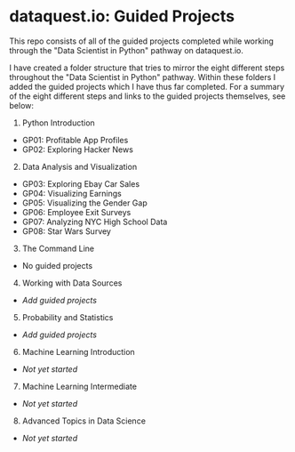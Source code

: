 # dataquest.io: Guided Projects 

This repo consists of all of the guided projects completed while working through the "Data Scientist
in Python" pathway on dataquest.io. 

I have created a folder structure that tries to mirror the eight different steps throughout the "Data Scientist in Python" pathway. Within these folders I added the guided projects which I have thus far completed. For a summary of the eight different steps and links to the guided projects themselves, see below:
1. Python Introduction
  * GP01: Profitable App Profiles
  * GP02: Exploring Hacker News
2. Data Analysis and Visualization
  * GP03: Exploring Ebay Car Sales
  * GP04: Visualizing Earnings
  * GP05: Visualizing the Gender Gap
  * GP06: Employee Exit Surveys
  * GP07: Analyzing NYC High School Data
  * GP08: Star Wars Survey
3. The Command Line
  * No guided projects
4. Working with Data Sources
  * *Add guided projects*
5. Probability and Statistics
  * *Add guided projects*
6. Machine Learning Introduction
  * *Not yet started*
7. Machine Learning Intermediate
  * *Not yet started*
8. Advanced Topics in Data Science
  * *Not yet started*
